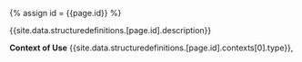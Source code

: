 {% assign id = {{page.id}} %}


{{site.data.structuredefinitions.[page.id].description}}

**Context of Use**  {{site.data.structuredefinitions.[page.id].contexts[0].type}},
